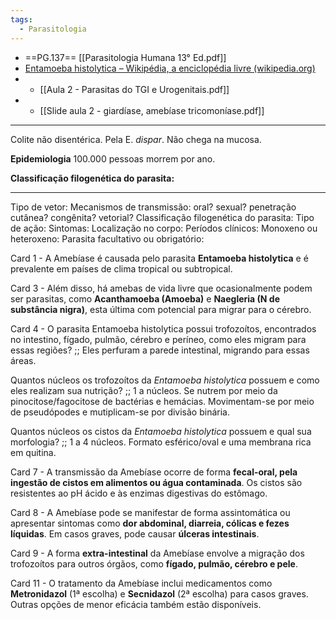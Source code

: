 ```yaml
---
tags:
  - Parasitologia
---
```

* ==PG.137== [[Parasitologia Humana 13° Ed.pdf]]
* [Entamoeba histolytica – Wikipédia, a enciclopédia livre (wikipedia.org)](https://pt.wikipedia.org/wiki/Entamoeba_histolytica)
* * [[Aula 2 - Parasitas do TGI e Urogenitais.pdf]]
* * [[Slide aula 2 - giardíase, amebíase tricomoníase.pdf]]
---
Colite não disentérica. Pela E. *dispar*. Não chega na mucosa. 

__Epidemiologia__ 100.000 pessoas morrem por ano.

__Classificação filogenética do parasita:__

---
Tipo de vetor:
Mecanismos de transmissão: oral? sexual? penetração cutânea? congênita? vetorial? 
Classificação filogenética do parasita: 
Tipo de ação:
Sintomas:
Localização no corpo: 
Períodos clínicos: 
Monoxeno ou heteroxeno:
Parasita facultativo ou obrigatório:

Card 1 - A Amebíase é causada pelo parasita **Entamoeba histolytica** e é prevalente em países de clima tropical ou subtropical.
<!--SR:!2023-12-13,24,230-->

Card 3 - Além disso, há amebas de vida livre que ocasionalmente podem ser parasitas, como **Acanthamoeba (Amoeba)** e **Naegleria (N de substância nigra)**, esta última com potencial para migrar para o cérebro.
<!--SR:!2023-11-23,1,170!2023-11-23,1,170-->

Card 4 - O parasita Entamoeba histolytica possui trofozoítos, encontrados no intestino, fígado, pulmão, cérebro e períneo, como eles migram para essas regiões? ;; Eles perfuram a parede intestinal, migrando para essas áreas.
<!--SR:!2023-11-27,15,270-->

Quantos núcleos os trofozoítos da _Entamoeba histolytica_ possuem e como eles realizam sua nutrição? ;; 1 a núcleos. Se nutrem por meio da pinocitose/fagocitose de bactérias e hemácias. Movimentam-se por meio de pseudópodes e mutiplicam-se por divisão binária. 
<!--SR:!2023-12-02,10,258-->

Quantos núcleos os cistos da _Entamoeba histolytica_ possuem e qual sua morfologia? ;; 1 a 4 núcleos. Formato esférico/oval e uma membrana rica em quitina. 
<!--SR:!2023-11-24,2,238-->

Card 7 - A transmissão da Amebíase ocorre de forma **fecal-oral, pela ingestão de cistos em alimentos ou água contaminada**. Os cistos são resistentes ao pH ácido e às enzimas digestivas do estômago.
<!--SR:!2023-11-28,16,250-->

Card 8 - A Amebíase pode se manifestar de forma assintomática ou apresentar sintomas como **dor abdominal, diarreia, cólicas e fezes líquidas**. Em casos graves, pode causar **úlceras intestinais**.
<!--SR:!2023-11-23,1,170!2023-11-23,1,170-->

Card 9 - A forma **extra-intestinal** da Amebíase envolve a migração dos trofozoítos para outros órgãos, como **fígado, pulmão, cérebro e pele**.
<!--SR:!2023-11-30,9,250!2023-11-28,6,210-->

Card 11 - O tratamento da Amebíase inclui medicamentos como **Metronidazol** (1ª escolha) e **Secnidazol** (2ª escolha) para casos graves. Outras opções de menor eficácia também estão disponíveis.
<!--SR:!2023-11-23,11,270!2023-11-26,14,270-->
